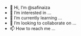 - 👋 Hi, I’m @safinaiza
- 👀 I’m interested in ...
- 🌱 I’m currently learning ...
- 💞️ I’m looking to collaborate on ...
- 📫 How to reach me ...

<!---
safinaiza/safinaiza is a ✨ special ✨ repository because its `README.md` (this file) appears on your GitHub profile.
You can click the Preview link to take a look at your changes.
--->

